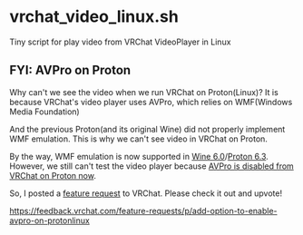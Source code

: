 # vrchat_video_linux.sh
Tiny script for play video from VRChat VideoPlayer in Linux

## FYI: AVPro on Proton

Why can't we see the video when we run VRChat on Proton(Linux)?
It is because VRChat's video player uses AVPro, which relies on WMF(Windows Media Foundation)

And the previous Proton(and its original Wine) did not properly implement WMF emulation.
This is why we can't see video in VRChat on Proton.

By the way, WMF emulation is now supported in [Wine 6.0](https://www.winehq.org/announce/6.0)/[Proton 6.3](https://github.com/ValveSoftware/Proton/releases/tag/proton-6.3-1).
However, we still can't test the video player because [AVPro is disabled from VRChat on Proton now](https://docs.vrchat.com/docs/vrchat-202031#changes).

So, I posted a [feature request](https://feedback.vrchat.com/feature-requests/p/add-option-to-enable-avpro-on-protonlinux) to VRChat.
Please check it out and upvote!

https://feedback.vrchat.com/feature-requests/p/add-option-to-enable-avpro-on-protonlinux
